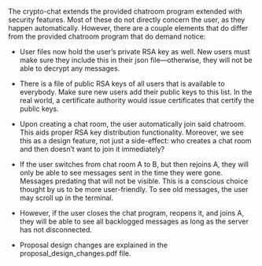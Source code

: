 The crypto-chat extends the provided chatroom program extended with security features. Most of these do not directly concern the user, as they happen automatically. However, there are a couple elements that do differ from the provided chatroom program that do demand notice:

- User files now hold the user’s private RSA key as well. New users must make sure they include this in their json file—otherwise, they will not be able to decrypt any messages.

- There is a file of public RSA keys of all users that is available to everybody. Make sure new users add their public keys to this list. In the real world, a certificate authority would issue certificates that certify the public keys.

- Upon creating a chat room, the user automatically join said chatroom. This aids proper RSA key distribution functionality. Moreover, we see this as a design feature, not just a side-effect: who creates a chat room and then doesn’t want to join it immediately? 

- If the user switches from chat room A to B, but then rejoins A, they will only be able to see messages sent in the time they were gone. Messages predating that will not be visible. This is a conscious choice thought by us to be more user-friendly. To see old messages, the user may scroll up in the terminal.

- However, if the user closes the chat program, reopens it, and joins A, they will be able to see all backlogged messages as long as the server has not disconnected. 

- Proposal design changes are explained in the proposal_design_changes.pdf file.

